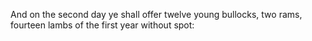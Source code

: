 And on the second day ye shall offer twelve young bullocks, two rams, fourteen lambs of the first year without spot:
